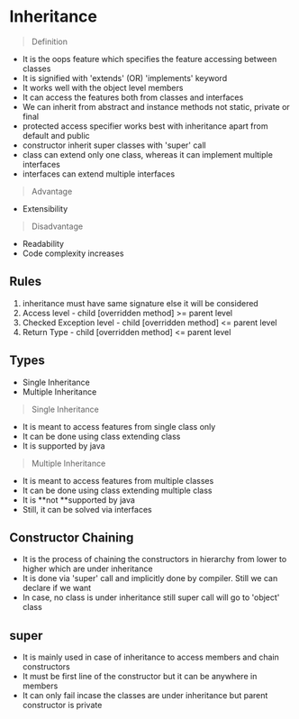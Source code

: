 # Inheritance

> Definition
- It is the oops feature which specifies the feature accessing between classes
- It is signified with 'extends' (OR) 'implements' keyword
- It works well with the object level members
- It can access the features both from classes and interfaces
- We can inherit from abstract and instance methods not static, private or final
- protected access specifier works best with inheritance apart from default and public
- constructor inherit super classes with 'super' call
- class can extend only one class, whereas it can implement multiple interfaces
- interfaces can extend multiple interfaces

> Advantage
- Extensibility

> Disadvantage
- Readability
- Code complexity increases

## Rules
1. inheritance must have same signature else it will be considered
2. Access level - child [overridden method] >= parent level
3. Checked Exception level - child [overridden method] <= parent level
4. Return Type - child [overridden method] <= parent level 

## Types
- Single Inheritance
- Multiple Inheritance

> Single Inheritance
- It is meant to access features from single class only
- It can be done using class extending class
- It is supported by java

> Multiple Inheritance
- It is meant to access features from multiple classes
- It can be done using class extending multiple class
- It is **not **supported by java
- Still, it can be solved via interfaces


## Constructor Chaining
-  It is the process of chaining the constructors in hierarchy from lower to higher which are under inheritance
-  It is done via 'super' call and implicitly done by compiler. Still we can declare if we want
-  In case, no class is under inheritance still super call will go to 'object' class

## super
-  It is mainly used in case of inheritance to access members and chain constructors
-  It must be first line of the constructor but it can be anywhere in members
-  It can only fail incase the classes are under inheritance but parent constructor is private
